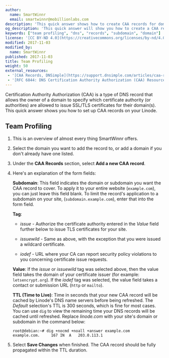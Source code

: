 ```yaml
---
author:
  name: SmartWinnr
  email: smartwinnr@mobillionlabs.com
description: 'This quick answer shows how to create CAA records for domains and subdomains.'
og_description: 'This quick answer will show you how to create a CAA record for domains and subdomains'
keywords: ["team profiling", "dns", "records", "subdomain", "domain"]
license: '[CC BY-ND 4.0](https://creativecommons.org/licenses/by-nd/4.0)'
modified: 2017-11-03
modified_by:
  name: SmartWinnr
published: 2017-11-03
title: Team Profiling
weight: 50
external_resources:
 - '[CAA Records, DNSimple](https://support.dnsimple.com/articles/caa-record/)'
 - '[RFC 6844: DNS Certification Authority Authorization (CAA) Resource Record](https://tools.ietf.org/html/rfc6844)'
---
```


Certification Authority Authorization (CAA) is a type of DNS record that allows the owner of a domain to specify which certificate authority (or authorities) are allowed to issue SSL/TLS certificates for their domain(s). This quick answer shows you how to set up CAA records on your Linode.


## Team Profiling

1.  This is an overview of almost every thing SmartWinnr offers.

2.  Select the domain you want to add the record to, or add a domain if you don't already have one listed.

3.  Under the **CAA Records** section, select **Add a new CAA record**.

4.  Here's an explanation of the form fields:

    **Subdomain**: This field indicates the domain or subdomain you want the CAA record to cover. To apply it to your entire website (`example.com`), you can just leave this field blank. To limit the record's application to a subdomain on your site, (`subdomain.example.com`), enter that into the form field.

    **Tag**:

     -  *issue* - Authorize the certificate authority entered in the *Value* field further below to issue TLS certificates for your site.

     -  *issuewild* - Same as above, with the exception that you were issued a wildcard certificate.

     -  *iodef* - URL where your CA can report security policy violations to you concerning certificate issue requests.

    **Value**: If the *issue* or *issuewild* tag was selected above, then the value field takes the domain of your certificate issuer (for example: `letsencrypt.org`). If the *iodef* tag was selected, the value field takes a contact or submission URL (`http` or `mailto`).

    **TTL (Time to Live)**: Time in seconds that your new CAA record will be cached by Linode's DNS name servers before being refreshed. The *Default* selection's TTL is 300 seconds, which is fine for most cases. You can use `dig` to view the remaining time your DNS records will be cached until refreshed. Replace *linode.com* with your site's domain or subdomain in the command below:

        root@debian:~# dig +nocmd +noall +answer example.com
        example.com.     167 IN  A   203.0.113.1

5.  Select **Save Changes** when finished. The CAA record should be fully propagated within the TTL duration.

